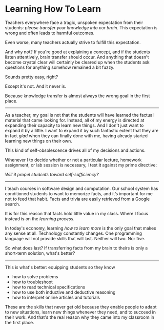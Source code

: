 # Learning How To Learn

Teachers everywhere face a tragic, unspoken expectation from their students: _please transfer your knowledge into our brain._  This expectation is wrong and often leads to harmful outcomes.

Even worse, many teachers actually strive to fulfill this expectation.  

And why not?  If you're good at explaining a concept, and if the students listen attentively, brain transfer should occur. And anything that doesn't become crystal clear will certainly be cleared up when the students ask questions for anything somehow remained a bit fuzzy.  

Sounds pretty easy, right?

Except it's not.  And it never is.

Because knowledge transfer is almost always the wrong goal in the first place.

---


As a teacher, my goal is not that the students will have learned the factual material that came looking for.  Instead, all of my energy is directed at expanding their capacity to learn new things. And I don't just want to expand it by a little.  I want to expand it by such fantastic extent that they are in fact _glad_ when they can  finally done with me, having already started learning new things on their own.

This kind of self-obsolescence drives all of my decisions and actions. 

Whenever I to decide whether or not a particular lecture, homework assignment, or lab session is necessary, I test it against my prime directive: 

_Will it propel students toward self-sufficiency?_

---

I teach courses in software design and computation.  Our school system has conditioned students to want to memorize facts, and it’s important for me not to feed that habit. Facts and trivia are easily retrieved from a Google search. 

It is for this reason that facts hold little value in my class.  Where I focus instead is on the _learning process_. 

In today's economy, learning _how to learn more_ is the only goal that makes any sense at all.  Technology constantly changes. One programming language will not provide skills that will last. Neither will two. Nor five.

So what does last? If transferring facts from my brain to theirs is only a short-term solution, what's better?

---

This is what's better: equipping students so they know

* how to solve problems
* how to troubleshoot 
* how to read technical specifications
* how to use both inductive and deductive reasoning
* how to interpret online articles and tutorials 

These are the skills that never get old because they enable people to adapt to new situations, learn new things whenever they need, and to succeed in their work.  And that's the real reason why they came into my classroom in the first place.



